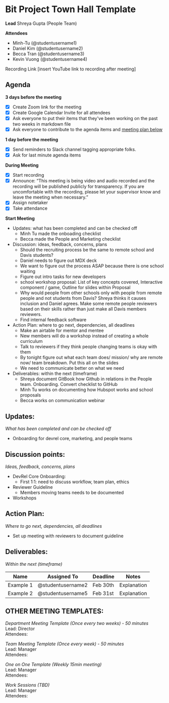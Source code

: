 # Bit Project Town Hall Template
**Lead**
Shreya Gupta (People Team) 

**Attendees**
* Minh-Tu (@studentusername1) 
* Daniel Kim (@studentusername2) 
* Becca Tran (@studentusername3) 
* Kevin Vuong (@studentusername4) 

Recording Link
[insert YouTube link to recording after meeting]

## Agenda
**3 days before the meeting**
- [x] Create Zoom link for the meeting
- [x] Create Google Calendar Invite for all attendees
- [x] Ask everyone to put their items that they've been working on the past two weeks in markdown file
- [x] Ask everyone to contribute to the agenda items and [meeting plan below](https://github.com/shreyagupta98/people/blob/master/meeting_template.md#updates)

**1 day before the meeting**
- [x] Send reminders to Slack channel tagging appropriate folks. 
- [x] Ask for last minute agenda items

**During Meeting**
- [x] Start recording
- [x] Announce:
“This meeting is being video and audio recorded and the recording will be published publicly for transparency. If you are uncomfortable with the recording, please let your supervisor know and leave the meeting when necessary.”
- [x] Assign notetaker
- [x] Take attendance

**Start Meeting**
* Updates: what has been completed and can be checked off
    - Minh Tu made the onboading checklist
    - Becca made the People and Marketing checklist 
* Discussion: ideas, feedback, concerns, plans
    - Should the recruiting process be the same to remote school and Davis students?
    - Daniel needs to figure out MDX deck 
    - We want to figure out the process ASAP because there is one school waiting
    - Figure out intro tasks for new developers 
    - school workshop proposal: List of key concepts covered, Interactive component / game, Outline for slides within Proposal
    - Why would people from other schools only with people from remote people and not students from Davis? 
    Shreya thinks it causes inclusion and Daniel agrees. Make some remote people reviewers based on their skills rather than just make all Davis members reviewers. 
    - Find internal feedback software 
* Action Plan: where to go next, dependencies, all deadlines
    - Make an airtable for mentor and mentee 
    - New members will do a workshop instead of creating a whole curriculum 
    - Talk to reviewers if they think people changing teams is okay with them
    - By tonight figure out what each team does/ mission/ why are remote now/ team breakdown. Put this all on the slides 
    -  We need to communicate better on what we need 
* Deliverables: within the next (timeframe)
    -  Shreya document GitBook how Github in relations in the People team. Onboarding. Convert checklist to GitHub
    -  Minh Tu works on documenting how Hubspot works and school proposals 
    -  Becca works on communication webinar 
## Updates:
*What has been completed and can be checked off*
* Onboarding for devrel core, marketing, and people teams

## Discussion points:
*Ideas, feedback, concerns, plans*
* DevRel Core Onboarding:
  - First 1:1: need to discuss workflow, team plan, ethics
* Reviewer Guideline
  - Members moving teams needs to be documented 
* Workshops

## Action Plan:
*Where to go next, dependencies, all deadlines*
* Set up meeting with reviewers to document guideline

## Deliverables:
*Within the next (timeframe)*


Name  | Assigned To | Deadline | Notes
------|-------------|----------|------
Example 1 | @studentusername2 | Feb 30th | Explanation
Example 2 | @studentusername5| Feb 31st | Explanation


## OTHER MEETING TEMPLATES:
*Department Meeting Template (Once every two weeks)  - 50 minutes*  
Lead: Director  
Attendees: 

*Team Meeting Template (Once every week) - 50 minutes*  
Lead: Manager  
Attendees:

*One on One Template (Weekly 15min meeting)*  
Lead: Manager  
Attendees: 

*Work Sessions (TBD)*  
Lead: Manager  
Attendees: 
